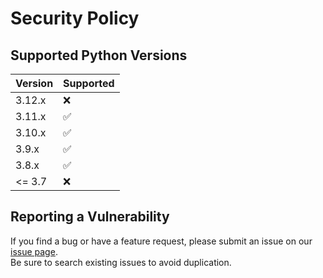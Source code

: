 # Security Policy

## Supported Python Versions

| Version | Supported          |
|---------|--------------------|
| 3.12.x  | :x:                |
| 3.11.x  | :white_check_mark: |
| 3.10.x  | :white_check_mark: |
| 3.9.x   | :white_check_mark: |
| 3.8.x   | :white_check_mark: |
| <= 3.7  | :x:                |

## Reporting a Vulnerability

If you find a bug or have a feature request, please submit an issue on our [issue page](https://github.com/Ljzd-PRO/KToolBox/issues). \
Be sure to search existing issues to avoid duplication.
